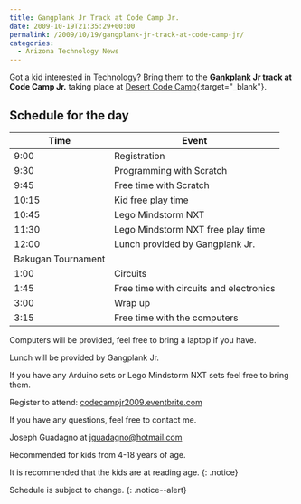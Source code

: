 ```yaml
---
title: Gangplank Jr Track at Code Camp Jr.
date: 2009-10-19T21:35:29+00:00
permalink: /2009/10/19/gangplank-jr-track-at-code-camp-jr/
categories:
  - Arizona Technology News
---
```

Got a kid interested in Technology? Bring them to the **Gankplank Jr track at Code Camp Jr.** taking place at [Desert Code Camp](http://www.desertcodecamp.com/){:target="_blank"}.

## Schedule for the day

|Time|Event|
|--- |--- |
|9:00|Registration|
|9:30|Programming with Scratch|
|9:45|Free time with Scratch|
|10:15|Kid free play time|
|10:45|Lego Mindstorm NXT|
|11:30|Lego Mindstorm NXT free play time|
|12:00|Lunch provided by Gangplank Jr.  
Bakugan Tournament|
|1:00|Circuits|
|1:45|Free time with circuits and electronics|
|3:00|Wrap up|
|3:15|Free time with the computers|

Computers will be provided, feel free to bring a laptop if you have.

Lunch will be provided by Gangplank Jr.

If you have any Arduino sets or Lego Mindstorm NXT sets feel free to bring them.

Register to attend: [codecampjr2009.eventbrite.com](http://codecampjr2009.eventbrite.com)

If you have any questions, feel free to contact me.

Joseph Guadagno at [jguadagno@hotmail.com](mailto:jguadagno@hotmail.com)

Recommended for kids from 4-18 years of age.

It is recommended that the kids are at reading age.
{: .notice}

Schedule is subject to change.
{: .notice--alert}